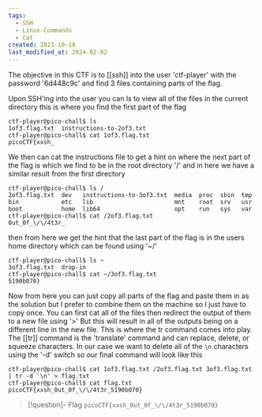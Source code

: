 ```yaml
---
tags:
  - SSH
  - Linux-Commands
  - Cat
created: 2023-10-18
last_modified_at: 2024-02-02
---
```

The objective in this CTF is to [[ssh]] into the user 'ctf-player' with the password '6d448c9c' and find 3 files containing parts of the flag. 

Upon SSH'ing into the user you can ls to view all of the files in the current directory this is where you find the first part of the flag
```
ctf-player@pico-chall$ ls
1of3.flag.txt  instructions-to-2of3.txt
ctf-player@pico-chall$ cat 1of3.flag.txt 
picoCTF{xxsh_
```
We then can cat the instructions file to get a hint on where the next part of the flag is which we find to be in the root directory '/' and in here we have a similar result from the first directory
```
ctf-player@pico-chall$ ls /
2of3.flag.txt  dev   instructions-to-3of3.txt  media  proc  sbin  tmp
bin            etc   lib                       mnt    root  srv   usr
boot           home  lib64                     opt    run   sys   var
ctf-player@pico-chall$ cat /2of3.flag.txt 
0ut_0f_\/\/4t3r_
```
then from here we get the hint that the last part of the flag is in the users home directory which can be found using '~/' 
```
ctf-player@pico-chall$ ls ~
3of3.flag.txt  drop-in
ctf-player@pico-chall$ cat ~/3of3.flag.txt 
5190b070}
```
Now from here you can just copy all parts of the flag and paste them in as the solution but I prefer to combine them on the machine so I just have to copy once. You can first cat all of the files then redirect the output of them to a new file using '>' But this will result in all of the outputs being on a different line in the new file. This is where the tr command comes into play. The [[tr]] command is the 'translate' command and can replace, delete, or squeeze characters. In our case we want to delete all of the `\n` characters using the '-d' switch so our final command will look like this
```
ctf-player@pico-chall$ cat 1of3.flag.txt /2of3.flag.txt 3of3.flag.txt | tr -d '\n' > flag.txt
ctf-player@pico-chall$ cat flag.txt 
picoCTF{xxsh_0ut_0f_\/\/4t3r_5190b070}
```

> [!question]- Flag
> `picoCTF{xxsh_0ut_0f_\/\/4t3r_5190b070}`

